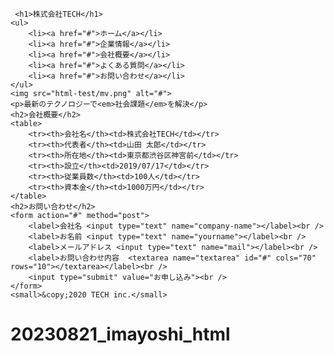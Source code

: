      <h1>株式会社TECH</h1>
    <ul>
        <li><a href="#">ホーム</a></li>
        <li><a href="#">企業情報</a></li>
        <li><a href="#">会社概要</a></li>
        <li><a href="#">よくある質問</a></li>
        <li><a href="#">お問い合わせ</a></li>
    </ul>
    <img src="html-test/mv.png" alt="#">
    <p>最新のテクノロジーで<em>社会課題</em>を解決</p>
    <h2>会社概要</h2>
    <table>
        <tr><th>会社名</th><td>株式会社TECH</td></tr>
        <tr><th>代表者</th><td>山田 太郎</td></tr>
        <tr><th>所在地</th><td>東京都渋谷区神宮前</td></tr>
        <tr><th>設立</th><td>2019/07/17</td></tr>
        <tr><th>従業員数</th><td>100人</td></tr>
        <tr><th>資本金</th><td>1000万円</td></tr>
    </table>
    <h2>お問い合わせ</h2>
    <form action="#" method="post">
        <label>会社名 <input type="text" name="company-name"></label><br />
        <label>お名前 <input type="text" name="yourname"></label><br />
        <label>メールアドレス <input type="text" name="mail"></label><br />
        <label>お問い合わせ内容  <textarea name="textarea" id="#" cols="70" rows="10"></textarea></label><br />
        <input type="submit" value="お申し込み"><br />
    </form>
    <small>&copy;2020 TECH inc.</small>


# 20230821_imayoshi_html
